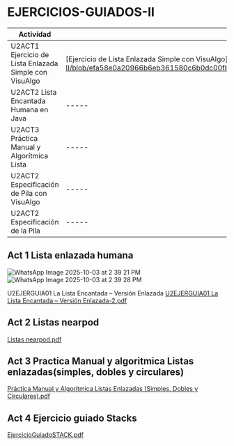 # EJERCICIOS-GUIADOS-II

| Actividad        | Evidencia  |
| ------------- | -----|
| U2ACT1 Ejercicio de Lista Enlazada Simple con VisuAlgo |[Ejercicio de Lista Enlazada Simple con VisuAlgo]https://github.com/JesusTalatOteroHernandez/EJERCICIOS-GUIADOS-II/blob/efa58e0a20966b6eb361580c6b0dc00fb502daa1/Ejercicios%20Guiados/Manipulaci%C3%B3n%20de%20una%20Lista%20Enlazada%20Simple%20en%20Visualgo.pdf|
| U2ACT2 Lista Encantada Humana en Java |-----|
| U2ACT3 Práctica Manual y Algorítmica Lista |-----|
| U2ACT2 Especificación de Pila con VisuAlgo |-----|
| U2ACT2 Especificación de la Pila |-----|


## Act 1 Lista enlazada humana
![WhatsApp Image 2025-10-03 at 2 39 21 PM](https://github.com/user-attachments/assets/83f5cc1e-65f0-4277-8ae6-5374abae1c53)
![WhatsApp Image 2025-10-03 at 2 39 28 PM](https://github.com/user-attachments/assets/469c84dd-75a1-49a9-89b6-83bc1d18d4da)

U2EJERGUIA01 La Lista Encantada – Versión Enlazada
[U2EJERGUIA01 La Lista Encantada – Versión Enlazada-2.pdf](https://github.com/user-attachments/files/23011239/U2EJERGUIA01.La.Lista.Encantada.Version.Enlazada-2.pdf)


## Act 2 Listas nearpod
[Listas nearpod.pdf](https://github.com/user-attachments/files/23011206/Listas.nearpod.pdf)

## Act 3 Practica Manual y algoritmica Listas enlazadas(simples, dobles y circulares)
[Práctica Manual y Algorítmica Listas Enlazadas (Simples, Dobles y Circulares).pdf](https://github.com/user-attachments/files/23011221/Practica.Manual.y.Algoritmica.Listas.Enlazadas.Simples.Dobles.y.Circulares.pdf)

## Act 4 Ejercicio guiado Stacks
[EjercicioGuiadoSTACK.pdf](https://github.com/user-attachments/files/23011408/EjercicioGuiadoSTACK.pdf)
